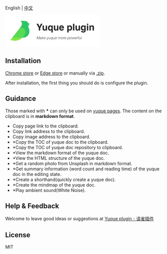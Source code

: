 English | [中文](./README.zh_CN.md)

<img src="./yuque.png" width="300" height="100"  alt="yuque logo"/>

## Installation

[Chrome store](https://chrome.google.com/webstore/category/extensions)
or [Edge store](https://microsoftedge.microsoft.com/addons/Microsoft-Edge-Extensions-Home) or manually
via [.zip](https://github.com/CaptainOfPhB/yuque-plugin/releases).

After installation, the first thing you should do is configure the plugin.

## Guidance

Those marked with __*__ can only be used on [yuque pages](https://www.yuque.com).
The content on the clipboard is in **markdown format**.

- Copy page link to the clipboard.
- Copy link address to the clipboard.
- Copy image address to the clipboard.
- *Copy the TOC of yuque doc to the clipboard.
- *Copy the TOC of yuque doc repository to clipboard.
- *View the markdown format of the yuque doc.
- *View the HTML structure of the yuque doc.
- *Get a random photo from Unsplash in markdown format.
- *Get summary information (word count and reading time) of the yuque doc in the editing state.
- *Create a shorthand(quickly create a yuque doc).
- *Create the mindmap of the yuque doc.
- *Play ambient sound(White Noise).

## Help & Feedback

Welcome to leave good ideas or suggestions at [Yuque plugin - 语雀插件](https://www.yuque.com/yuque-plugin)

## License

MIT
